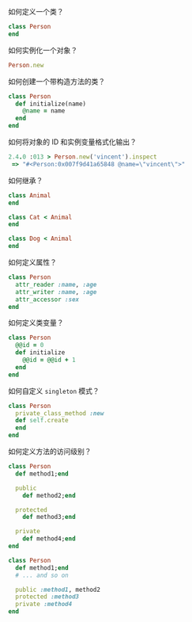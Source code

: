 如何定义一个类？
```ruby
class Person
end
```
如何实例化一个对象？
```ruby
Person.new
```
如何创建一个带构造方法的类？
```ruby
class Person
  def initialize(name)
    @name = name
  end
end
```
如何将对象的 ID 和实例变量格式化输出？
```ruby
2.4.0 :013 > Person.new('vincent').inspect
 => "#<Person:0x007f9d41a65848 @name=\"vincent\">"
```
如何继承？
```ruby
class Animal
end

class Cat < Animal
end

class Dog < Animal
end
```
如何定义属性？
```ruby
class Person
  attr_reader :name, :age
  attr_writer :name, :age
  attr_accessor :sex
end
```
如何定义类变量？
```ruby
class Person
  @@id = 0
  def initialize
    @@id = @@id + 1
  end
end
```
如何自定义 `singleton` 模式？
```ruby
class Person
  private_class_method :new
  def self.create
  end
end
```
如何定义方法的访问级别？
```ruby
class Person
  def method1;end

  public
    def method2;end

  protected
    def method3;end

  private
    def method4;end
end
```
```ruby
class Person
  def method1;end
  # ... and so on

  public :method1, method2
  protected :method3
  private :method4
end
```